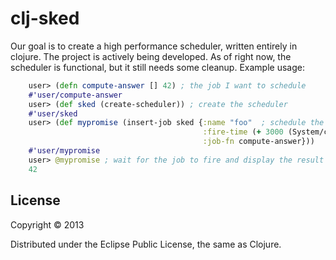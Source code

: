# clj-sked
Our goal is to create a high performance scheduler, written entirely in clojure.
The project is actively being developed.  As of right now, the scheduler is functional, but it still needs some cleanup. 
Example usage:
```clojure
    user> (defn compute-answer [] 42) ; the job I want to schedule
    #'user/compute-answer
    user> (def sked (create-scheduler)) ; create the scheduler
    #'user/sked
    user> (def mypromise (insert-job sked {:name "foo"  ; schedule the job to fire in 3 seconds
                                           :fire-time (+ 3000 (System/currentTimeMillis)) 
                                           :job-fn compute-answer}))
    #'user/mypromise
    user> @mypromise ; wait for the job to fire and display the result
    42
```
## License

Copyright © 2013 

Distributed under the Eclipse Public License, the same as Clojure.
